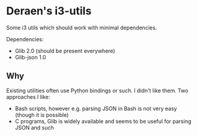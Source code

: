# Deraen's i3-utils

Some i3 utils which should work with minimal dependencies.

Dependencies:

- Glib 2.0 (should be present everywhere)
- Glib-json 1.0

## Why

Existing utilities often use Python bindings or such. I didn't like them. Two
approaches I like:

- Bash scripts, however e.g. parsing JSON in Bash is not very easy (though it is possible)
- C programs, Glib is widely available and seems to be useful for parsing JSON and such
